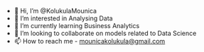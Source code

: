 - 👋 Hi, I’m @KolukulaMounica
- 👀 I’m interested in Analysing Data
- 🌱 I’m currently learning Business Analytics
- 💞️ I’m looking to collaborate on models related to Data Science
- 📫 How to reach me - mounicakolukula@gmail.com

<!---
KolukulaMounica/KolukulaMounica is a ✨ special ✨ repository because its `README.md` (this file) appears on your GitHub profile.
You can click the Preview link to take a look at your changes.
--->
